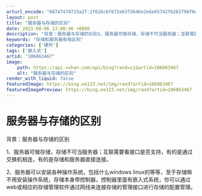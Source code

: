 ```yaml
---
arturl_encode: "68747470733a2f:2f626c6f672e6373646e2e6e65742f6265796f6e643931312f:61727469636c652f64657461696c732f313036303633343637"
layout: post
title: "服务器与存储的区别"
date: 2021-08-06 13:00:46 +0800
description: "背景：服务器与存储的区别1、服务器可做存储，存储不可当服务器；互联需要看接口是否支持，有的是通过交换"
keywords: "存储和服务器有啥区别"
categories: ['硬件']
tags: ['嵌入式']
artid: "106063467"
image:
    path: https://api.vvhan.com/api/bing?rand=sj&artid=106063467
    alt: "服务器与存储的区别"
render_with_liquid: false
featuredImage: https://bing.ee123.net/img/rand?artid=106063467
featuredImagePreview: https://bing.ee123.net/img/rand?artid=106063467
---
```


# 服务器与存储的区别

背景：服务器与存储的区别

1、服务器可做存储，存储不可当服务器；互联需要看接口是否支持，有的是通过交换机相连，有的是存储和服务器直接连接。

2、服务器可以安装各种操作系统，包括什么windows linux的等等，至于存储嘛不用安装操作系统，存储本身带控制器，控制器里面有嵌入式系统，你可以通过web或相应的存储管理软件通过网线来连接存储的管理接口进行存储的配置管理。
